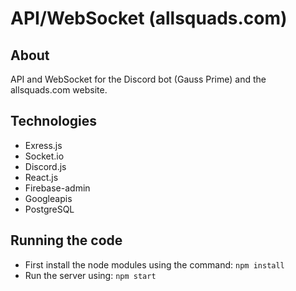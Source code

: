 # API/WebSocket (allsquads.com)

## About
API and WebSocket for the Discord bot (Gauss Prime) and the allsquads.com website. 

## Technologies
- Exress.js
- Socket.io
- Discord.js
- React.js
- Firebase-admin
- Googleapis
- PostgreSQL

## Running the code
- First install the node modules using the command: `npm install`
- Run the server using: `npm start`
